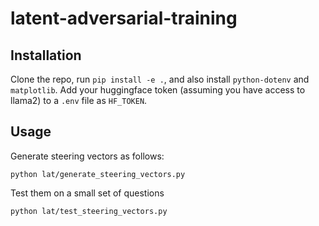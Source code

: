 # latent-adversarial-training

## Installation
Clone the repo, run `pip install -e .`, and also install `python-dotenv` and `matplotlib`.
Add your huggingface token (assuming you have access to llama2) to a `.env` file as `HF_TOKEN`.
## Usage
Generate steering vectors as follows:
```
python lat/generate_steering_vectors.py
```
Test them on a small set of questions
```
python lat/test_steering_vectors.py
```